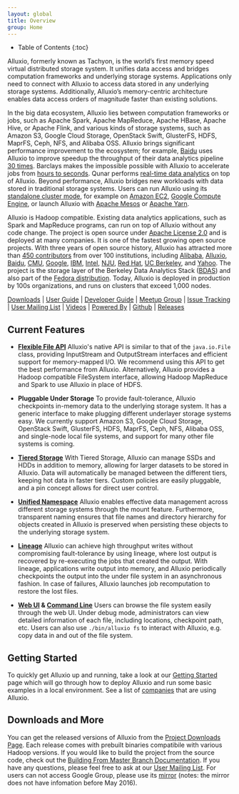 ```yaml
---
layout: global
title: Overview
group: Home
---
```


* Table of Contents
{:toc}

Alluxio, formerly known as Tachyon, is the world’s first memory speed virtual distributed storage
system. It unifies data access and bridges computation frameworks and underlying storage systems.
Applications only need to connect with Alluxio to access data stored in any underlying storage
systems. Additionally, Alluxio’s memory-centric architecture enables data access orders of magnitude
faster than existing solutions.

In the big data ecosystem, Alluxio lies between computation frameworks or jobs, such as Apache
Spark, Apache MapReduce, Apache HBase, Apache Hive, or Apache Flink, and various kinds of storage
systems, such as Amazon S3, Google Cloud Storage, OpenStack Swift, GlusterFS, HDFS, MaprFS, Ceph,
NFS, and Alibaba OSS. Alluxio brings significant performance improvement to the ecosystem; for
example, [Baidu](https://www.baidu.com)
uses Alluxio to improve speedup the throughput of their data analytics pipeline
[30 times](http://www.alluxio.com/assets/uploads/2016/02/Baidu-Case-Study.pdf). Barclays makes the
impossible possible with Alluxio to accelerate jobs from
[hours to seconds](https://dzone.com/articles/Accelerate-In-Memory-Processing-with-Spark-from-Hours-to-Seconds-With-Tachyon).
Qunar performs
[real-time data analytics](http://www.alluxio.com/2016/07/qunar-performs-real-time-data-analytics-up-to-300x-faster-with-alluxio/)
on top of Alluxio. Beyond performance, Alluxio bridges new workloads with data stored in traditional
storage systems. Users can run Alluxio using its
[standalone cluster mode](Running-Alluxio-on-a-Cluster.html), for example on
[Amazon EC2](Running-Alluxio-on-EC2.html),
[Google Compute Engine](Running-Alluxio-on-GCE.html), or launch Alluxio with
[Apache Mesos](Running-Alluxio-on-Mesos.html) or
[Apache Yarn](Running-Alluxio-on-EC2-Yarn.html).

Alluxio is Hadoop compatible. Existing data analytics applications, such as Spark and MapReduce
programs, can run on top of Alluxio without any code change. The project is open source under
[Apache License 2.0](https://github.com/alluxio/alluxio/blob/master/LICENSE) and is deployed at
many companies. It is one of the fastest growing open source projects. With three
years of open source history, Alluxio has attracted more than
[450 contributors](https://github.com/alluxio/alluxio/graphs/contributors) from over 100
institutions, including [Alibaba](http://www.alibaba.com), [Alluxio](http://www.alluxio.com/),
[Baidu](https://www.baidu.com), [CMU](https://www.cmu.edu/), [Google](www.google.com),
[IBM](https://www.ibm.com), [Intel](http://www.intel.com/), [NJU](http://www.nju.edu.cn/english/),
[Red Hat](https://www.redhat.com/), [UC Berkeley](https://amplab.cs.berkeley.edu/), and
[Yahoo](https://www.yahoo.com/).
The project is the storage layer of the Berkeley Data Analytics Stack
([BDAS](https://amplab.cs.berkeley.edu/bdas/)) and also part of the
[Fedora distribution](https://fedoraproject.org/wiki/SIGs/bigdata/packaging).
Today, Alluxio is deployed in production by 100s organizations, and runs on clusters that exceed
1,000 nodes.

[Downloads](http://alluxio.org/download/) |
[User Guide](Getting-Started.html) |
[Developer Guide](Contributing-to-Alluxio.html) |
[Meetup Group](https://www.meetup.com/Alluxio/) |
[Issue Tracking](https://alluxio.atlassian.net/browse/ALLUXIO) |
[User Mailing List](https://groups.google.com/forum/?fromgroups#!forum/alluxio-users) |
[Videos](https://www.youtube.com/channel/UCpibQsajhwqYPLYhke4RigA) |
[Powered By](Powered-By-Alluxio.html) |
[Github](https://github.com/alluxio/alluxio/) |
[Releases](http://alluxio.org/releases/)

## Current Features

* **[Flexible File API](File-System-API.html)** Alluxio's native API is similar to that of the
``java.io.File`` class, providing InputStream and OutputStream interfaces and efficient support for
memory-mapped I/O. We recommend using this API to get the best performance from Alluxio.
Alternatively, Alluxio provides a Hadoop compatible FileSystem interface, allowing Hadoop MapReduce
and Spark to use Alluxio in place of HDFS.

* **Pluggable Under Storage** To provide fault-tolerance, Alluxio checkpoints in-memory data to the
underlying storage system. It has a generic interface to make plugging different underlayer storage
systems easy. We currently support Amazon S3, Google Cloud Storage, OpenStack Swift, GlusterFS,
HDFS, MaprFS, Ceph, NFS, Alibaba OSS, and single-node local file systems, and support for many other
file systems is coming.

* **[Tiered Storage](Tiered-Storage-on-Alluxio.html)** With Tiered Storage, Alluxio can manage SSDs
and HDDs in addition to memory, allowing for larger datasets to be stored in Alluxio. Data will
automatically be managed between the different tiers, keeping hot data in faster tiers. Custom
policies are easily pluggable, and a pin concept allows for direct user control.

* **[Unified Namespace](Unified-and-Transparent-Namespace.html)** Alluxio enables effective
data management across different storage systems through the mount feature. Furthermore,
transparent naming ensures that file names and directory hierarchy for objects created in Alluxio
is preserved when persisting these objects to the underlying storage system.

* **[Lineage](Lineage-API.html)** Alluxio can achieve high throughput writes without compromising
fault-tolerance by using lineage, where lost output is recovered by re-executing the jobs that
created the output. With lineage, applications write output into memory, and Alluxio periodically
checkpoints the output into the under file system in an asynchronous fashion. In case of failures,
Alluxio launches job recomputation to restore the lost files.

* **[Web UI](Web-Interface.html) & [Command Line](Command-Line-Interface.html)** Users can browse
the file system easily through the web UI. Under debug mode, administrators can view detailed
information of each file, including locations, checkpoint path, etc. Users can also use
``./bin/alluxio fs`` to interact with Alluxio, e.g. copy data in and out of the file system.

## Getting Started

To quickly get Alluxio up and running, take a look at our [Getting Started](Getting-Started.html)
page which will go through how to deploy Alluxio and run some basic examples in a local environment.
See a list of [companies](Powered-By-Alluxio.html) that are using Alluxio.

## Downloads and More

You can get the released versions of Alluxio from the
[Project Downloads Page](http://alluxio.org/download). Each release comes with prebuilt
binaries compatibile with various Hadoop versions. If you would like to build the project from the
source code, check out the
[Building From Master Branch Documentation](Building-Alluxio-Master-Branch.html). If you have any
questions, please feel free to ask at our
[User Mailing List](https://groups.google.com/forum/?fromgroups#!forum/alluxio-users). For users
can not access Google Group, please use its
[mirror](http://alluxio-users.85194.x6.nabble.com/) (notes: the mirror does not have infomation
before May 2016).
